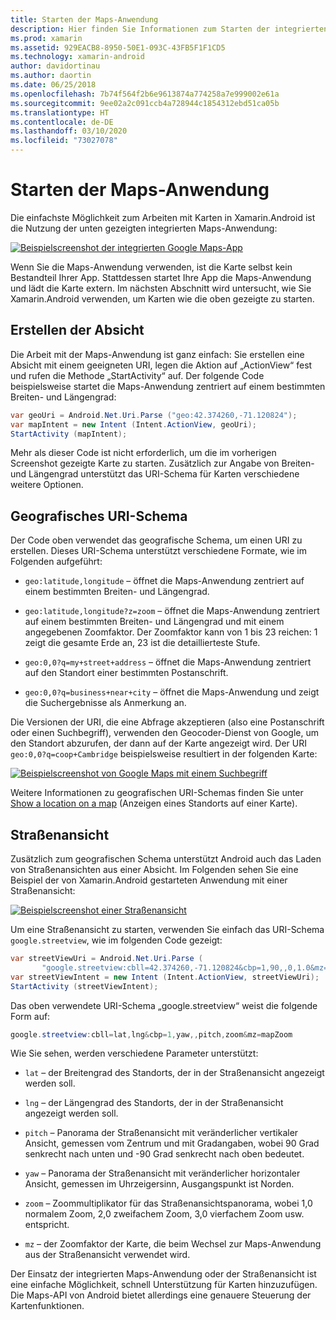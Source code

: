 ```yaml
---
title: Starten der Maps-Anwendung
description: Hier finden Sie Informationen zum Starten der integrierten Maps-Anwendung aus Ihrer Xamarin.Android-App.
ms.prod: xamarin
ms.assetid: 929EACB8-8950-50E1-093C-43FB5F1F1CD5
ms.technology: xamarin-android
author: davidortinau
ms.author: daortin
ms.date: 06/25/2018
ms.openlocfilehash: 7b74f564f2b6e9613874a774258a7e999002e61a
ms.sourcegitcommit: 9ee02a2c091ccb4a728944c1854312ebd51ca05b
ms.translationtype: HT
ms.contentlocale: de-DE
ms.lasthandoff: 03/10/2020
ms.locfileid: "73027078"
---
```

# <a name="launching-the-maps-application"></a>Starten der Maps-Anwendung

Die einfachste Möglichkeit zum Arbeiten mit Karten in Xamarin.Android ist die Nutzung der unten gezeigten integrierten Maps-Anwendung:

[![Beispielscreenshot der integrierten Google Maps-App](maps-application-images/01-mapsapplication.png)](maps-application-images/01-mapsapplication.png#lightbox)

Wenn Sie die Maps-Anwendung verwenden, ist die Karte selbst kein Bestandteil Ihrer App. Stattdessen startet Ihre App die Maps-Anwendung und lädt die Karte extern. Im nächsten Abschnitt wird untersucht, wie Sie Xamarin.Android verwenden, um Karten wie die oben gezeigte zu starten.

## <a name="creating-the-intent"></a>Erstellen der Absicht

Die Arbeit mit der Maps-Anwendung ist ganz einfach: Sie erstellen eine Absicht mit einem geeigneten URI, legen die Aktion auf „ActionView“ fest und rufen die Methode „StartActivity“ auf. Der folgende Code beispielsweise startet die Maps-Anwendung zentriert auf einem bestimmten Breiten- und Längengrad:

```csharp
var geoUri = Android.Net.Uri.Parse ("geo:42.374260,-71.120824");
var mapIntent = new Intent (Intent.ActionView, geoUri);
StartActivity (mapIntent);
```

Mehr als dieser Code ist nicht erforderlich, um die im vorherigen Screenshot gezeigte Karte zu starten. Zusätzlich zur Angabe von Breiten- und Längengrad unterstützt das URI-Schema für Karten verschiedene weitere Optionen.

## <a name="geo-uri-scheme"></a>Geografisches URI-Schema

Der Code oben verwendet das geografische Schema, um einen URI zu erstellen. Dieses URI-Schema unterstützt verschiedene Formate, wie im Folgenden aufgeführt:

- `geo:latitude,longitude` &ndash; öffnet die Maps-Anwendung zentriert auf einem bestimmten Breiten- und Längengrad. 

- `geo:latitude,longitude?z=zoom` &ndash; öffnet die Maps-Anwendung zentriert auf einem bestimmten Breiten- und Längengrad und mit einem angegebenen Zoomfaktor. Der Zoomfaktor kann von 1 bis 23 reichen: 1 zeigt die gesamte Erde an, 23 ist die detaillierteste Stufe.

- `geo:0,0?q=my+street+address` &ndash; öffnet die Maps-Anwendung zentriert auf den Standort einer bestimmten Postanschrift. 

- `geo:0,0?q=business+near+city` &ndash; öffnet die Maps-Anwendung und zeigt die Suchergebnisse als Anmerkung an. 

Die Versionen der URI, die eine Abfrage akzeptieren (also eine Postanschrift oder einen Suchbegriff), verwenden den Geocoder-Dienst von Google, um den Standort abzurufen, der dann auf der Karte angezeigt wird. Der URI `geo:0,0?q=coop+Cambridge` beispielsweise resultiert in der folgenden Karte:

[![Beispielscreenshot von Google Maps mit einem Suchbegriff](maps-application-images/02-mapsearch.png)](maps-application-images/02-mapsearch.png#lightbox)

Weitere Informationen zu geografischen URI-Schemas finden Sie unter [Show a location on a map](https://developer.android.com/guide/components/intents-common.html#Maps) (Anzeigen eines Standorts auf einer Karte).

## <a name="street-view"></a>Straßenansicht

Zusätzlich zum geografischen Schema unterstützt Android auch das Laden von Straßenansichten aus einer Absicht. Im Folgenden sehen Sie eine Beispiel der von Xamarin.Android gestarteten Anwendung mit einer Straßenansicht:

[![Beispielscreenshot einer Straßenansicht](maps-application-images/03-streetview.png)](maps-application-images/03-streetview.png#lightbox)

Um eine Straßenansicht zu starten, verwenden Sie einfach das URI-Schema `google.streetview`, wie im folgenden Code gezeigt:

```csharp
var streetViewUri = Android.Net.Uri.Parse (
       "google.streetview:cbll=42.374260,-71.120824&cbp=1,90,,0,1.0&mz=20");  
var streetViewIntent = new Intent (Intent.ActionView, streetViewUri);  
StartActivity (streetViewIntent);
```

Das oben verwendete URI-Schema „google.streetview“ weist die folgende Form auf:

```csharp
google.streetview:cbll=lat,lng&cbp=1,yaw,,pitch,zoom&mz=mapZoom
```

Wie Sie sehen, werden verschiedene Parameter unterstützt:

- `lat` &ndash; der Breitengrad des Standorts, der in der Straßenansicht angezeigt werden soll.

- `lng` &ndash; der Längengrad des Standorts, der in der Straßenansicht angezeigt werden soll.

- `pitch` &ndash; Panorama der Straßenansicht mit veränderlicher vertikaler Ansicht, gemessen vom Zentrum und mit Gradangaben, wobei 90 Grad senkrecht nach unten und -90 Grad senkrecht nach oben bedeutet.

- `yaw` &ndash; Panorama der Straßenansicht mit veränderlicher horizontaler Ansicht, gemessen im Uhrzeigersinn, Ausgangspunkt ist Norden.

- `zoom` &ndash; Zoommultiplikator für das Straßenansichtspanorama, wobei 1,0 normalem Zoom, 2,0 zweifachem Zoom, 3,0 vierfachem Zoom usw. entspricht.

- `mz` &ndash; der Zoomfaktor der Karte, die beim Wechsel zur Maps-Anwendung aus der Straßenansicht verwendet wird.

Der Einsatz der integrierten Maps-Anwendung oder der Straßenansicht ist eine einfache Möglichkeit, schnell Unterstützung für Karten hinzuzufügen. Die Maps-API von Android bietet allerdings eine genauere Steuerung der Kartenfunktionen.
